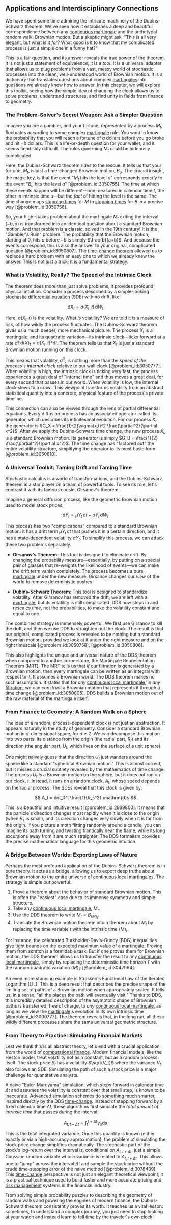 ## Applications and Interdisciplinary Connections

We have spent some time admiring the intricate machinery of the Dubins-Schwarz theorem. We’ve seen how it establishes a deep and beautiful correspondence between any [continuous martingale](@article_id:184972) and the archetypal random walk, Brownian motion. But a skeptic might ask, "This is all very elegant, but what is it *for*? What good is it to know that my complicated process is just a simple one in a funny hat?"

This is a fair question, and its answer reveals the true power of the theorem. It is not just a statement of equivalence; it is a *tool*. It is a universal adapter that allows us to plug problems from a vast, messy world of stochastic processes into the clean, well-understood world of Brownian motion. It is a dictionary that translates questions about complex [martingales](@article_id:267285) into questions we already know how to answer. In this chapter, we will explore this toolkit, seeing how the simple idea of changing the clock allows us to solve problems, understand structures, and find unity in fields from finance to geometry.

### The Problem-Solver's Secret Weapon: Ask a Simpler Question

Imagine you are a gambler, and your fortune, represented by a process $M_t$, fluctuates according to some complex [martingale](@article_id:145542) rule. You want to know the probability that you will reach a fortune of $a$ dollars before you go broke and hit $-b$ dollars. This is a life-or-death question for your wallet, and it seems fiendishly difficult. The rules governing $M_t$ could be hideously complicated.

Here, the Dubins-Schwarz theorem rides to the rescue. It tells us that your fortune, $M_t$, is just a time-changed Brownian motion, $B_u$. The crucial insight, the magic key, is that the event "$M_t$ hits the level $a$" corresponds *exactly* to the event "$B_u$ hits the level $a$" [@problem_id:3050755]. The time at which these events happen will be different—one measured in calendar time $t$, the other in intrinsic time $u$—but the *fact* of hitting the level is the same. The time change maps [stopping times](@article_id:261305) for $M$ to [stopping times](@article_id:261305) for $B$ in a precise way [@problem_id:3050756].

So, your high-stakes problem about the martingale $M_t$ exiting the interval $(-b, a)$ is transformed into an identical question about a standard Brownian motion. And that problem is a classic, solved in the 19th century! It is the "Gambler's Ruin" problem. The probability that the Brownian motion, starting at $0$, hits $a$ before $-b$ is simply $\frac{b}{a+b}$. And because the events correspond, this is also the answer to your original, complicated question [@problem_id:3050807]. The [time-change theorem](@article_id:260568) allowed us to replace a hard problem with an easy one to which we already knew the answer. This is not just a trick; it is a fundamental strategy.

### What is Volatility, Really? The Speed of the Intrinsic Clock

The theorem does more than just solve problems; it provides profound physical intuition. Consider a process described by a simple-looking [stochastic differential equation](@article_id:139885) (SDE) with no drift, like:

$$
\mathrm{d}X_t = \sigma(X_t, t) \,\mathrm{d}W_t
$$

Here, $\sigma(X_t, t)$ is the volatility. What *is* volatility? We are told it is a measure of risk, of how wildly the process fluctuates. The Dubins-Schwarz theorem gives us a much deeper, more mechanical picture. The process $X_t$ is a martingale, and its quadratic variation—its intrinsic clock—ticks forward at a rate of $\mathrm{d}\langle X \rangle_t = \sigma(X_t, t)^2 \mathrm{d}t$. The theorem tells us that $X_t$ is just a standard Brownian motion running on this clock.

This means that volatility, $\sigma^2$, is nothing more than the *speed of the process's internal clock* relative to our wall clock [@problem_id:3050777]. When volatility is high, the intrinsic clock is ticking very fast; the process experiences a great deal of "internal time" and thus moves a great deal, for every second that passes in our world. When volatility is low, the internal clock slows to a crawl. This viewpoint transforms volatility from an abstract statistical quantity into a concrete, physical feature of the process's private timeline.

This connection can also be viewed through the lens of partial differential equations. Every diffusion process has an associated operator called its generator, which describes its infinitesimal evolution. For our process $X_t$, the generator is $G_X = \frac{1}{2}\sigma(x,t)^2 \frac{\partial^2}{\partial x^2}$. After we apply the Dubins-Schwarz time change, the new process $\tilde{X}_u$ is a standard Brownian motion. Its generator is simply $G_B = \frac{1}{2} \frac{\partial^2}{\partial x^2}$. The time change has "factored out" the entire volatility structure, simplifying the operator to its most basic form [@problem_id:3050810].

### A Universal Toolkit: Taming Drift and Taming Time

Stochastic calculus is a world of transformations, and the Dubins-Schwarz theorem is a star player on a team of powerful tools. To see its role, let's contrast it with its famous cousin, Girsanov's theorem.

Imagine a general diffusion process, like the geometric Brownian motion used to model stock prices:

$$
\mathrm{d}Y_t = \mu Y_t \,\mathrm{d}t + \sigma Y_t \,\mathrm{d}W_t
$$

This process has two "complications" compared to a standard Brownian motion: it has a drift term $\mu Y_t \,\mathrm{d}t$ that pushes it in a certain direction, and it has a [state-dependent volatility](@article_id:637032) $\sigma Y_t$. To simplify this process, we can attack these two problems separately.

*   **Girsanov's Theorem:** This tool is designed to eliminate drift. By changing the probability measure—essentially, by putting on a special pair of glasses that re-weights the likelihood of events—we can make the drift term vanish completely. The process becomes a pure [martingale](@article_id:145542) under the new measure. Girsanov changes our *view* of the world to remove deterministic pushes.

*   **Dubins-Schwarz Theorem:** This tool is designed to standardize volatility. After Girsanov has removed the drift, we are left with a [martingale](@article_id:145542), but its volatility is still complicated. DDS now steps in and rescales *time*, not the probabilities, to make the volatility constant and equal to one.

The combined strategy is immensely powerful. We first use Girsanov to kill the drift, and then we use DDS to straighten out the clock. The result is that our original, complicated process is revealed to be nothing but a standard Brownian motion, provided we look at it under the right measure and on the right timescale [@problem_id:3050758], [@problem_id:3050806].

This also highlights the unique and universal nature of the DDS theorem when compared to another cornerstone, the Martingale Representation Theorem (MRT). The MRT tells us that *if* our filtration is generated by a Brownian motion, then every martingale can be written as an integral with respect to it. It assumes a Brownian world. The DDS theorem makes no such assumption. It states that for *any* [continuous local martingale](@article_id:188427), in *any* [filtration](@article_id:161519), we can *construct* a Brownian motion that represents it through a time change [@problem_id:3050805]. DDS builds a Brownian motion out of the raw material of the martingale itself.

### From Finance to Geometry: A Random Walk on a Sphere

The idea of a random, process-dependent clock is not just an abstraction. It appears naturally in the study of geometry. Consider a standard Brownian motion in $d$-dimensional space, for $d \ge 2$. We can decompose this motion into two parts: its distance from the origin (the radial part, $R_t$) and its direction (the angular part, $U_t$, which lives on the surface of a unit sphere).

One might naively guess that the direction $U_t$ just wanders around the sphere like a standard "spherical Brownian motion." This is almost correct, but it misses a crucial subtlety revealed by the mathematics of time change. The process $U_t$ *is* a Brownian motion on the sphere, but it does not run on our clock, $t$. Instead, it runs on a random clock, $A_t$, whose speed depends on the radial process. The SDEs reveal that this clock is given by:

$$
A_t = \int_0^t \frac{1}{R_s^2} \mathrm{d}s
$$

This is a beautiful and intuitive result [@problem_id:2969800]. It means that the particle's direction changes most rapidly when it is close to the origin (when $R_s$ is small), and its direction changes very slowly when it is far from the origin. If you picture a moth flitting randomly around a candle, you can imagine its path turning and twisting frantically near the flame, while its long excursions away from it are much straighter. The DDS formalism provides the precise mathematical language for this geometric intuition.

### A Bridge Between Worlds: Exporting Laws of Nature

Perhaps the most profound application of the Dubins-Schwarz theorem is in pure theory. It acts as a bridge, allowing us to export deep truths about Brownian motion to the entire universe of [continuous local martingales](@article_id:204144). The strategy is simple but powerful:

1.  Prove a theorem about the behavior of standard Brownian motion. This is often the "easiest" case due to its immense symmetry and simple structure.
2.  Take any [continuous local martingale](@article_id:188427), $M_t$.
3.  Use the DDS theorem to write $M_t = B_{\langle M \rangle_t}$.
4.  Translate the Brownian motion theorem into a theorem about $M_t$ by replacing the time variable $t$ with the intrinsic time $\langle M \rangle_t$.

For instance, the celebrated Burkholder-Davis-Gundy (BDG) inequalities give tight bounds on the [expected maximum](@article_id:264733) value of a martingale. Proving them from scratch is a formidable task. But if one proves them for Brownian motion, the DDS theorem allows us to transfer the result to any [continuous local martingale](@article_id:188427), simply by replacing the deterministic time horizon $T$ with the random quadratic variation $\langle M \rangle_T$ [@problem_id:3042964].

An even more stunning example is Strassen's Functional Law of the Iterated Logarithm (LIL). This is a deep result that describes the precise shape of the limiting set of paths of a Brownian motion when appropriately scaled. It tells us, in a sense, "all the places the path will eventually visit." Thanks to DDS, this incredibly detailed description of the asymptotic shape of Brownian paths is transferred, free of charge, to *any* [continuous local martingale](@article_id:188427), as long as we view the [martingale](@article_id:145542)'s evolution in its own intrinsic time [@problem_id:3000777]. The theorem reveals that, in the long run, all these wildly different processes share the same universal geometric structure.

### From Theory to Practice: Simulating Financial Markets

Lest we think this is all abstract theory, let's end with a crucial application from the world of [computational finance](@article_id:145362). Modern financial models, like the Heston model, treat volatility not as a constant, but as a random process itself. The stock price $S_t$ has a volatility $\sqrt{V_t}$ where the variance $V_t$ also follows an SDE. Simulating the path of such a stock price is a major challenge for quantitative analysts.

A naive "Euler-Maruyama" simulation, which steps forward in calendar time $\Delta t$ and assumes the volatility is constant over that small step, is known to be inaccurate. Advanced simulation schemes do something much smarter, inspired directly by the DDS [time-change](@article_id:633711). Instead of stepping forward by a fixed calendar time $\Delta t$, these algorithms first simulate the *total amount of intrinsic time* that passes during the interval:

$$
A_{t,t+\Delta t} = \int_t^{t+\Delta t} V_s \mathrm{d}s
$$

This is the total integrated variance. Once this quantity is known (either exactly or via a high-accuracy approximation), the problem of simulating the stock price change simplifies dramatically. The stochastic part of the stock's log-return over the interval is, conditional on $A_{t,t+\Delta t}$, just a simple Gaussian random variable whose variance is related to $A_{t,t+\Delta t}$. This allows one to "jump" across the interval $\Delta t$ and sample the stock price without the crude time-stepping error of the naive method [@problem_id:3078439]. This [time-change](@article_id:633711) perspective is not just an elegant theoretical viewpoint; it is a practical technique used to build faster and more accurate pricing and [risk management](@article_id:140788) systems in the financial industry.

From solving simple probability puzzles to describing the geometry of random walks and powering the engines of modern finance, the Dubins-Schwarz theorem consistently proves its worth. It teaches us a vital lesson: sometimes, to understand a complex journey, you just need to stop looking at your watch and instead learn to tell time by the traveler's own clock.